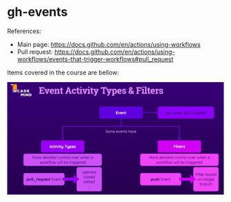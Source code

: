 # gh-events

References:
- Main page: https://docs.github.com/en/actions/using-workflows
- Pull request: https://docs.github.com/en/actions/using-workflows/events-that-trigger-workflows#pull_request

Items covered in the course are bellow: 

![](gh-event.png?raw=true)
